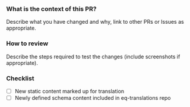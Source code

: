 ### What is the context of this PR?
Describe what you have changed and why, link to other PRs or Issues as appropriate.

### How to review
Describe the steps required to test the changes (include screenshots if appropriate).

### Checklist
* [ ] New static content marked up for translation
* [ ] Newly defined schema content included in eq-translations repo
